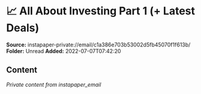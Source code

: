 # 📈 All About Investing Part 1 (+ Latest Deals)

**Source:** instapaper-private://email/c1a386e703b53002d5fb45070f1f613b/
**Folder:** Unread
**Added:** 2022-07-07T07:42:20




## Content
*Private content from instapaper_email*
